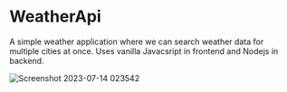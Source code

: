 # WeatherApi
A simple weather application where we can search weather data for multiple cities at once.
Uses vanilla Javacsript in frontend and Nodejs in backend.

![Screenshot 2023-07-14 023542](https://github.com/Prerna-Bhargava/WeatherApi/assets/90512462/3160d61f-0d8a-40e0-8a3e-fadbb536a69d)
